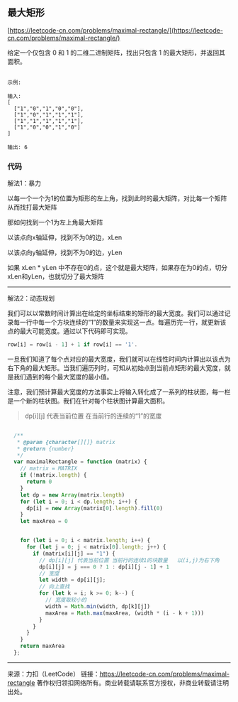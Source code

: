 ## 最大矩形

[https://leetcode-cn.com/problems/maximal-rectangle/](https://leetcode-cn.com/problems/maximal-rectangle/)


给定一个仅包含 0 和 1 的二维二进制矩阵，找出只包含 1 的最大矩形，并返回其面积。

```

示例:

输入:
[
  ["1","0","1","0","0"],
  ["1","0","1","1","1"],
  ["1","1","1","1","1"],
  ["1","0","0","1","0"]
]

输出: 6
```




### 代码

解法1：暴力

以每一个一个为1的位置为矩形的左上角，找到此时的最大矩阵，对比每一个矩阵从而找打最大矩阵

那如何找到一个1为左上角最大矩阵

以该点向x轴延伸，找到不为0的边，xLen

以该点向y轴延伸，找到不为0的边，yLen

如果 xLen * yLen 中不存在0的点，这个就是最大矩阵，如果存在为0的点，切分xLen和yLen，也就切分了最大矩阵

---------------

解法2：动态规划


我们可以以常数时间计算出在给定的坐标结束的矩形的最大宽度。我们可以通过记录每一行中每一个方块连续的“1”的数量来实现这一点。每遍历完一行，就更新该点的最大可能宽度。通过以下代码即可实现。
 
```javascript
row[i] = row[i - 1] + 1 if row[i] == '1'.
```


一旦我们知道了每个点对应的最大宽度，我们就可以在线性时间内计算出以该点为右下角的最大矩形。当我们遍历列时，可知从初始点到当前点矩形的最大宽度，就是我们遇到的每个最大宽度的最小值。



注意，我们预计算最大宽度的方法事实上将输入转化成了一系列的柱状图，每一栏是一个新的柱状图。我们在针对每个柱状图计算最大面积。


>dp[i][j] 代表当前位置 在当前行的连续的“1”的宽度

```javascript

  /**
   * @param {character[][]} matrix
   * @return {number}
   */
  var maximalRectangle = function (matrix) {
    // matrix = MATRIX
    if (!matrix.length) {
      return 0
    }
    let dp = new Array(matrix.length)
    for (let i = 0; i < dp.length; i++) {
      dp[i] = new Array(matrix[0].length).fill(0)
    }
    let maxArea = 0


    for (let i = 0; i < matrix.length; i++) {
      for (let j = 0; j < matrix[0].length; j++) {
        if (matrix[i][j] == "1") {
          // dp[i][j] 代表当前位置 当前行的连续1的块数量   以(i,j)为右下角
          dp[i][j] = j === 0 ? 1 : dp[i][j - 1] + 1
          // 宽度
          let width = dp[i][j];
          // 向上查找
          for (let k = i; k >= 0; k--) {
            // 宽度取较小的
            width = Math.min(width, dp[k][j])
            maxArea = Math.max(maxArea, (width * (i - k + 1)))
          }
        }
      }
    }
    return maxArea
  };
```




---------------

来源：力扣（LeetCode）
链接：https://leetcode-cn.com/problems/maximal-rectangle
著作权归领扣网络所有。商业转载请联系官方授权，非商业转载请注明出处。
